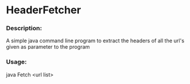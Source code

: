 HeaderFetcher
=============

<h3>Description:</h3>
A simple java command line program to extract the headers of all the url's given as parameter to the program

<h3>Usage:</h3>
java Fetch &lturl list&gt

